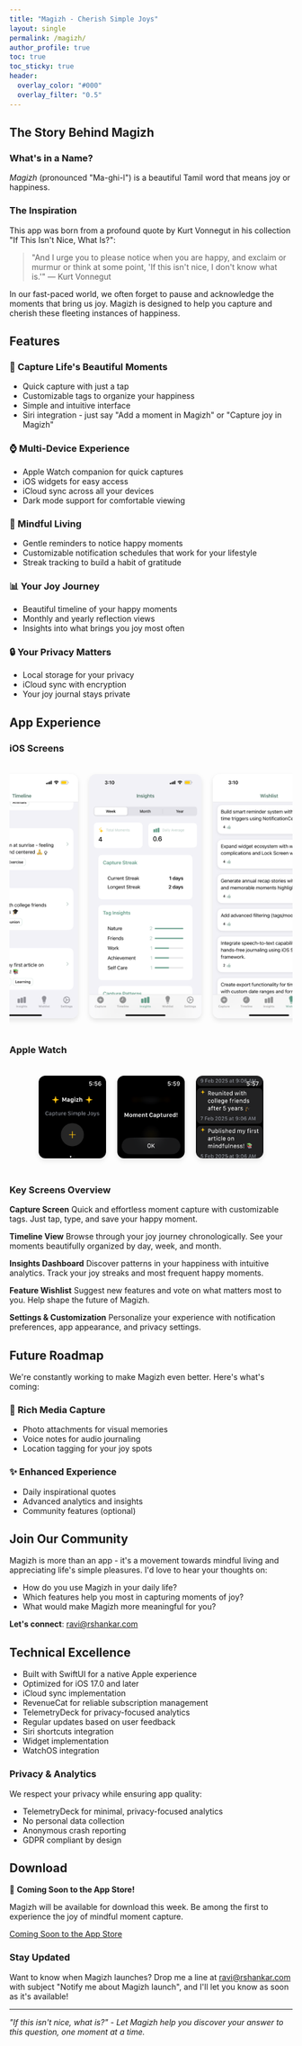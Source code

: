```yaml
---
title: "Magizh - Cherish Simple Joys"
layout: single
permalink: /magizh/
author_profile: true
toc: true
toc_sticky: true
header:
  overlay_color: "#000"
  overlay_filter: "0.5"
---
```


## The Story Behind Magizh

### What's in a Name?
*Magizh* (pronounced "Ma-ghi-l") is a beautiful Tamil word that means joy or happiness. 

### The Inspiration
This app was born from a profound quote by Kurt Vonnegut in his collection "If This Isn't Nice, What Is?":

> "And I urge you to please notice when you are happy, and exclaim or murmur or think at some point, 'If this isn't nice, I don't know what is.'" 
> — Kurt Vonnegut

In our fast-paced world, we often forget to pause and acknowledge the moments that bring us joy. Magizh is designed to help you capture and cherish these fleeting instances of happiness.

## Features

### 📝 Capture Life's Beautiful Moments
- Quick capture with just a tap
- Customizable tags to organize your happiness
- Simple and intuitive interface
- Siri integration - just say "Add a moment in Magizh" or "Capture joy in Magizh"

### ⌚️ Multi-Device Experience
- Apple Watch companion for quick captures
- iOS widgets for easy access
- iCloud sync across all your devices
- Dark mode support for comfortable viewing

### 🎯 Mindful Living
- Gentle reminders to notice happy moments
- Customizable notification schedules that work for your lifestyle
- Streak tracking to build a habit of gratitude

### 📊 Your Joy Journey
- Beautiful timeline of your happy moments
- Monthly and yearly reflection views
- Insights into what brings you joy most often

### 🔒 Your Privacy Matters
- Local storage for your privacy
- iCloud sync with encryption
- Your joy journal stays private
  
## App Experience

### iOS Screens
<div style="display: flex; justify-content: center; gap: 20px; overflow-x: auto; padding: 20px 0;">
  <figure style="margin: 0; text-align: center; flex-shrink: 0;">
    <figcaption style="margin-bottom: 8px; font-weight: 500; color: #333;">Capture</figcaption>
    <img src="/assets/images/magizh/capture-screen.png" alt="Capture Screen" 
         style="width: 180px; height: auto; border-radius: 12px; box-shadow: 0 4px 8px rgba(0,0,0,0.1);">
  </figure>
  <figure style="margin: 0; text-align: center; flex-shrink: 0;">
    <img src="/assets/images/magizh/timeline-screen.png" alt="Timeline Screen" 
         style="width: 200px; height: auto; border-radius: 12px; box-shadow: 0 4px 8px rgba(0,0,0,0.1);">
  </figure>
  <figure style="margin: 0; text-align: center; flex-shrink: 0;">
    <img src="/assets/images/magizh/insights-screen.png" alt="Insights Screen" 
         style="width: 200px; height: auto; border-radius: 12px; box-shadow: 0 4px 8px rgba(0,0,0,0.1);">
  </figure>
  <figure style="margin: 0; text-align: center; flex-shrink: 0;">
    <img src="/assets/images/magizh/wishlist-screen.png" alt="Wishlist Screen" 
         style="width: 200px; height: auto; border-radius: 12px; box-shadow: 0 4px 8px rgba(0,0,0,0.1);">
  </figure>
  <figure style="margin: 0; text-align: center; flex-shrink: 0;">
    <img src="/assets/images/magizh/settings-screen.png" alt="Settings Screen" 
         style="width: 200px; height: auto; border-radius: 12px; box-shadow: 0 4px 8px rgba(0,0,0,0.1);">
  </figure>
</div>

### Apple Watch
<div style="display: flex; justify-content: center; gap: 20px; overflow-x: auto; padding: 20px 0;">
  <figure style="margin: 0; text-align: center; flex-shrink: 0;">
    <img src="/assets/images/magizh/watch-capture.png" alt="Watch Capture Screen" 
         style="width: 120px; height: auto; border-radius: 12px; box-shadow: 0 4px 8px rgba(0,0,0,0.1);">
  </figure>
  <figure style="margin: 0; text-align: center; flex-shrink: 0;">
    <img src="/assets/images/magizh/watch-voice.png" alt="Watch Voice Input Screen" 
         style="width: 120px; height: auto; border-radius: 12px; box-shadow: 0 4px 8px rgba(0,0,0,0.1);">
  </figure>
  <figure style="margin: 0; text-align: center; flex-shrink: 0;">
    <img src="/assets/images/magizh/watch-timeline.png" alt="Watch Timeline Screen" 
         style="width: 120px; height: auto; border-radius: 12px; box-shadow: 0 4px 8px rgba(0,0,0,0.1);">
  </figure>
</div>

### Key Screens Overview

**Capture Screen**
Quick and effortless moment capture with customizable tags. Just tap, type, and save your happy moment.

**Timeline View**
Browse through your joy journey chronologically. See your moments beautifully organized by day, week, and month.

**Insights Dashboard**
Discover patterns in your happiness with intuitive analytics. Track your joy streaks and most frequent happy moments.

**Feature Wishlist**
Suggest new features and vote on what matters most to you. Help shape the future of Magizh.

**Settings & Customization**
Personalize your experience with notification preferences, app appearance, and privacy settings.

## Future Roadmap
We're constantly working to make Magizh even better. Here's what's coming:

### 📸 Rich Media Capture
- Photo attachments for visual memories
- Voice notes for audio journaling
- Location tagging for your joy spots

### ✨ Enhanced Experience
- Daily inspirational quotes
- Advanced analytics and insights
- Community features (optional)

## Join Our Community

Magizh is more than an app - it's a movement towards mindful living and appreciating life's simple pleasures. I'd love to hear your thoughts on:
- How do you use Magizh in your daily life?
- Which features help you most in capturing moments of joy?
- What would make Magizh more meaningful for you?

**Let's connect**: [ravi@rshankar.com](mailto:ravi@rshankar.com)

## Technical Excellence
- Built with SwiftUI for a native Apple experience
- Optimized for iOS 17.0 and later
- iCloud sync implementation
- RevenueCat for reliable subscription management
- TelemetryDeck for privacy-focused analytics
- Regular updates based on user feedback
- Siri shortcuts integration
- Widget implementation
- WatchOS integration
  
### Privacy & Analytics
We respect your privacy while ensuring app quality:
- TelemetryDeck for minimal, privacy-focused analytics
- No personal data collection
- Anonymous crash reporting
- GDPR compliant by design

## Download

🚀 **Coming Soon to the App Store!**

Magizh will be available for download this week. Be among the first to experience the joy of mindful moment capture.

<a href="#" class="app-store-button coming-soon">
  Coming Soon to the App Store
</a>

### Stay Updated
Want to know when Magizh launches? Drop me a line at [ravi@rshankar.com](mailto:ravi@rshankar.com) with subject "Notify me about Magizh launch", and I'll let you know as soon as it's available!

---

*"If this isn't nice, what is?" - Let Magizh help you discover your answer to this question, one moment at a time.*
